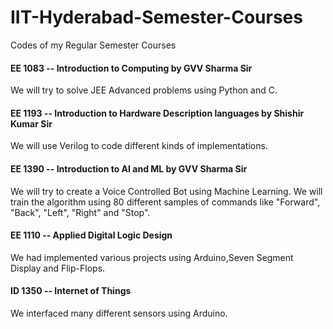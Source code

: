 # IIT-Hyderabad-Semester-Courses
Codes of my Regular Semester Courses

#### EE 1083 -- Introduction to Computing by GVV Sharma Sir

We will try to solve JEE Advanced problems using Python and C.

#### EE 1193 -- Introduction to Hardware Description languages by Shishir Kumar Sir

We will use Verilog to code different kinds of implementations.

#### EE 1390 -- Introduction to AI and ML by GVV Sharma Sir

We will try to create a Voice Controlled Bot using Machine Learning. We will train the algorithm using 80 different samples of commands like "Forward", "Back", "Left", "Right" and "Stop".

#### EE 1110 -- Applied Digital Logic Design

We had implemented various projects using Arduino,Seven Segment Display and Flip-Flops. 

#### ID 1350 -- Internet of Things

We interfaced many different sensors using Arduino.

